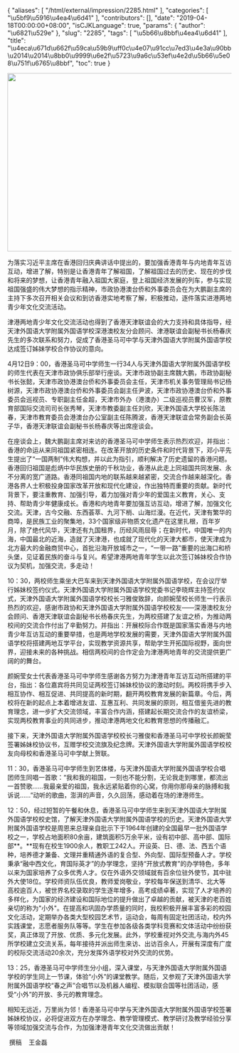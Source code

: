 {
    "aliases": [
        "/html/external/impression/2285.html"
    ],
    "categories": [
        "\u5bf9\u5916\u4ea4\u6d41"
    ],
    "contributors": [],
    "date": "2019-04-18T00:00:00+08:00",
    "isCJKLanguage": true,
    "params": {
        "author": "\u6821\u529e"
    },
    "slug": "2285",
    "tags": [
        "\u5b66\u8bbf\u4ea4\u6d41"
    ],
    "title": "\u4eca\u671d\u662f\u59ca\u59b9\uff0c\u4e07\u91cc\u7ed3\u4e3a\u90bb \u2014\u2014\u8bb0\u9999\u6e2f\u5723\u9a6c\u53ef\u4e2d\u5b66\u5e08\u751f\u6765\u8bbf",
    "toc": true
}

  






<img
    src="https://cdn.tfls.online/mirror/full/546ec281c7159023f3552cd8d0638589de12878e.jpg"
    style="display:block;margin-left:auto;margin-right:auto;"
    decoding="async"
    fetchpriority="auto"
    loading="lazy"
    height="401"
    width="600"
/>  






为落实习近平主席在香港回归庆典讲话中提出的，要加强香港青年与内地青年互访互动，增进了解，特别是让香港青年了解祖国，了解祖国过去的历史、现在的步伐和将来的梦想，让香港青年融入祖国大家庭，登上祖国经济发展的列车，参与实现祖国强盛的伟大梦想的指示精神，市政协港澳台侨和外事委员会在为大鹏副主席的主持下多次召开相关会议和到访香港实地考察了解，积极推动，逐件落实进港两地青少年文化交流活动。




津港两地青少年文化交流活动也得到了香港天津联谊会的大力支持和具体指导，经天津外国语大学附属外国语学校深港澳校友分会顾问、津港联谊会副秘书长杨春庆先生的多次联系和努力，促成了香港圣马可中学与天津外国语大学附属外国语学校达成签订姊妹学校合作协议的意向。




4月12日9：00，香港圣马可中学师生一行34人与天津外国语大学附属外国语学校的师生代表在天津市政协俱乐部举行座谈。天津市政协副主席魏大鹏，市政协副秘书长张懿，天津市政协港澳台侨和外事委员会主任，天津市机关事务管理局书记杨树源，天津市政协港澳台侨和外事委员会副主任尹波，天津市政协港澳台侨和外事委员会巡视员、专职副主任金超，天津市外办（港澳办）二级巡视员曹汉军，原教育部国际交流司司长张秀琴，天津市教委副主任刘欣，天津外国语大学校长陈法春，天津市教育委员会港澳台办公室副主任陈腾波，香港天津联谊会常务副会长英子华，香港天津联谊会副秘书长杨春庆等出席座谈会。




在座谈会上，魏大鹏副主席对来访的香港圣马可中学师生表示热烈欢迎，并指出：香港的命运从来同祖国紧密相连。在改革开放的历史条件和时代背景下，邓小平先生提出了“一国两制”伟大构想，并以此为指引，顺利解决了历史遗留的香港问题。香港回归祖国是彪炳中华民族史册的千秋功业，香港从此走上同祖国共同发展、永不分离的宽广道路。香港同祖国内地的联系越来越紧密，交流合作越来越深化。香港各界人士积极投身国家改革开放和现代化建设，作出独特而重要的贡献。新时代背景下，要注重教育、加强引导，着力加强对青少年的爱国主义教育，关心、支持、帮助青少年健康成长。香港和内地青年要加强互访互动，增进了解，加强文化交流。天津，古今交融、东西荟萃、九河下梢、山海烂漫。在近代，天津有繁华的商埠，是民族工业的聚集地，33个国家级非物质文化遗产在这里扎根，百年岁月，除了绝代风华，天津还有九国租界，历经风雨屈辱；在新时代，中国唯一的内海，中国最北的近海，造就了天津港，也成就了现代化的天津大都市，使天津成为北方最大的金融商贸中心，首批沿海开放城市之一，“一带一路”重要的出海口和桥头堡，见证着民族的奋斗与复兴。希望津港两地青年学生以此次签订姊妹校合作协议为契机，加强交流，多走动！




10：30，两校师生乘坐大巴车来到天津外国语大学附属外国语学校，在会议厅举行姊妹校签约仪式。天津外国语大学附属外国语学校党委书记李晓辉主持签约仪式，天津外国语大学附属外国语学校校长刁雅俊致辞，向颜婉莹校长师生一行表示热烈的欢迎，感谢市政协和天津外国语大学附属外国语学校校友——深港澳校友分会顾问、香港天津联谊会副秘书长杨春庆先生，为两校搭建了友谊之桥，为推动两校间的交流合作付出了辛勤努力。并指出：开展校际合作既是国家落实香港与内地青少年互访互动的重要举措，也是两地学校发展的需要，天津外国语大学附属外国语学校将搭建两地互学平台，实现教学资源共享，帮助学生开拓国际视野，面向世界，迎接未来的各种挑战。相信两校间的合作定会为津港两地青年的交流提供更广阔的的舞台。




颜婉莹女士代表香港圣马可中学师生感谢各方努力为津港青年互访互动所搭建的平台，指出：各位嘉宾将共同见证两校签订姊妹校协议的激动时刻。两校将携手步入相互协作、相互促进、共同提高的新时期，翻开两校教育发展的新篇章。今后，两校将在新的起点上本着增进友谊、互惠互利、共同发展的原则，相互借鉴先进的教育理念，进一步扩大交流领域，丰富合作内涵，搭建起长期交流合作的友谊桥梁，实现两校教育事业的共同进步，推动津港两地文化和教育思想的传播融汇。




接下来，天津外国语大学附属外国语学校校长刁雅俊和香港圣马可中学校长颜婉莹签署姊妹校协议书，互赠学校交流旗及纪念牌。天津外国语大学附属外国语学校校友向母校和香港圣马可中学献上贺联。




11：30，香港圣马可中学师生到艺体楼，与天津外国语大学附属外国语学校合唱团师生同唱一首歌：“我和我的祖国，一刻也不能分割，无论我走到哪里，都流出一首赞歌……我最亲爱的祖国，我永远紧贴着你的心窝，你用你那母亲的脉搏和我诉说……”动听的歌曲，澎湃的声音，久久回荡，感动着在场的津港师生。




12：50，经过短暂的午餐和休息，香港圣马可中学师生来到天津外国语大学附属外国语学校校史馆，了解天津外国语大学附属外国语学校的历史。天津外国语大学附属外国语学校是周恩来总理亲自批示下于1964年创建的全国最早一批外国语学校之一，学校占地面积80余亩，建筑面积5万余平米，设有初中部、高中部、国际部**。**现有在校生1900余人，教职工242人。开设英、日、德、法、西五个语种，培养德才兼备、文理并重精通外语的复合型、外向型、国际型预备人才。学校秉承“融中西文化，育国际英才”的办学理念，坚持“开放式教育”的办学特色，多年以来为国家培养了众多优秀人才。仅在外语外交领域就有百余位驻外使节，其中驻外大使18位。学校师资队伍优良，教师爱岗敬业，学校每年保送到清华、北大等高校逾百人，被世界名校录取的学生逐年增多，高考成绩卓著，实现了人才培养的多样化，为国家的经济建设和国际地位的提升做出了卓越的贡献，被天津的老百姓亲切的称为"小外"。在提高和巩固办学质量的同时，我校积极开展丰富多彩的校园文化活动，定期举办各类大型校园艺术节，运动会，每周有固定社团活动，校内外实践课堂，志愿者服务队等等。学生在参加各级各类学科竞赛和文体活动中纷纷获奖，真正体现了开放、优质、多元化发展。此外，学校重视对外交流,与海内外45所学校建立交流关系，每年接待并派出师生来访、出访百余人，开展有深度有广度的校际交流活动20余次，充分发挥外语学校对外交流的优势。




13：25，香港圣马可中学师生分小组，深入课堂，与天津外国语大学附属外国语学校的学生同上一节课，体验“小外”的课堂教学。随后，又参观了天津外国语大学附属外国语学校“春之声”合唱节以及机器人编程、模拟联合国等社团活动，感受“小外”的开放、多元的教育理念。




相知无远近，万里尚为邻！香港圣马可中学与天津外国语大学附属外国语学校签署姊妹校协议，必将促进双方在办学理念、教学管理模式、教学研讨及教学经验分享等领域加强交流与合作，为加强津港青年文化交流做出贡献！




 撰稿    王金磊




  




  




  


